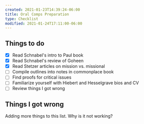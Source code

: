 ```yaml
---
created: 2021-01-23T14:39:24-06:00
title: Oral Comps Preparation
type: Checklist
modified: 2021-01-24T17:11:00-06:00
---
```

## Things to do
- [x] Read Schnabel's intro to Paul book
- [x] Read Schnabel's review of Goheen
- [x] Read Stetzer articles on mission vs. missional
- [ ] Compile outlines into notes in commonplace book
- [ ] Find proofs for critical issues
- [ ] Familiarize yourself with Hiebert and Hesselgrave bios and CV
- [ ] Review things I got wrong

## Things I got wrong
Adding more things to this list. Why is it not working?


